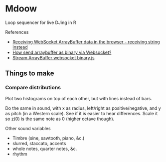 Mdoow
=======

Loop sequencer for live DJing in R

References

* [Receiving WebSocket ArrayBuffer data in the browser - receiving string instead](http://stackoverflow.com/questions/15040126/receiving-websocket-arraybuffer-data-in-the-browser-receiving-string-instead)
* [How send arraybuffer as binary via Websocket?](http://stackoverflow.com/questions/9546437/how-send-arraybuffer-as-binary-via-websocket)
* [Stream ArrayBuffer websocket binary.js](http://stackoverflow.com/questions/23969608/stream-arraybuffer-websocket-binary-js#24841263)

Things to make
-------------------

### Compare distributions
Plot two histograms on top of each other, but with lines instead of bars.

Do the same in sound, with x as radius, left/right as positive/negative, and y
as pitch (in a Western scale). See if it is easier to hear differences.
Scale it so z(0) is the same note as 0 (higher octave though).

Other sound variables

* Timbre (sine, sawtooth, piano, &c.)
* slurred, staccato, accents
* whole notes, quarter notes, &c.
* rhythm
